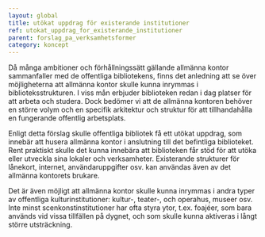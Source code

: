 ```yaml
---
layout: global
title: utökat uppdrag för existerande institutioner 
ref: utokat_uppdrag_for_existerande_institutioner 
parent: forslag_pa_verksamhetsformer
category: koncept
---
```


Då många ambitioner och förhållningssätt gällande allmänna kontor sammanfaller med de offentliga bibliotekens, finns det anledning att se över möjligheterna att allmänna kontor skulle kunna inrymmas i biblioteksstrukturen. I viss mån erbjuder biblioteken redan i dag platser för att arbeta och studera. Dock bedömer vi att de allmänna kontoren behöver en större volym och en specifik arkitektur och struktur för att tillhandahålla en fungerande offentlig arbetsplats.
	
Enligt detta förslag skulle offentliga bibliotek få ett utökat uppdrag, som innebär att husera allmänna kontor i anslutning till det befintliga biblioteket. Rent praktiskt skulle det kunna innebära att biblioteken får stöd för att utöka eller utveckla sina lokaler och verksamheter. Existerande strukturer för lånekort, internet, användaruppgifter osv. kan användas även av det allmänna kontorets brukare. 
	
Det är även möjligt att allmänna kontor skulle kunna inrymmas i andra typer av offentliga kulturinstitutioner: kultur-, teater-, och operahus, museer osv. Inte minst scenkonstinstitutioner har ofta styra ytor, t.ex. foajéer, som bara används vid vissa tillfällen på dygnet, och som skulle kunna aktiveras i långt större utsträckning.